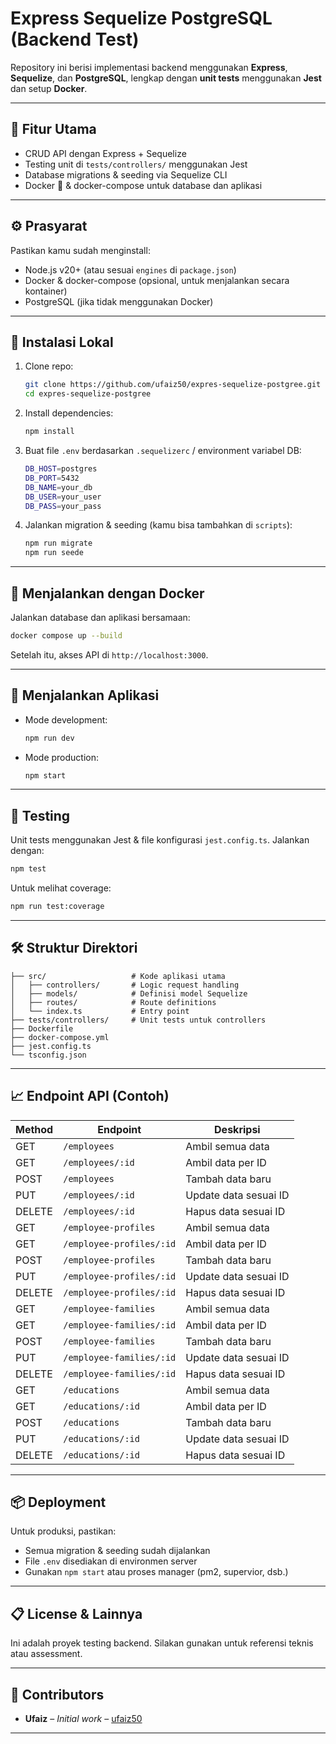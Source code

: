 # Express Sequelize PostgreSQL (Backend Test)

Repository ini berisi implementasi backend menggunakan **Express**, **Sequelize**, dan **PostgreSQL**, lengkap dengan **unit tests** menggunakan **Jest** dan setup **Docker**.

---

## 🎯 Fitur Utama

- CRUD API dengan Express + Sequelize
- Testing unit di `tests/controllers/` menggunakan Jest
- Database migrations & seeding via Sequelize CLI
- Docker 🐳 & docker-compose untuk database dan aplikasi

---

## ⚙️ Prasyarat

Pastikan kamu sudah menginstall:
- Node.js v20+ (atau sesuai `engines` di `package.json`)
- Docker & docker-compose (opsional, untuk menjalankan secara kontainer)
- PostgreSQL (jika tidak menggunakan Docker)

---

## 🚀 Instalasi Lokal

1. Clone repo:
   ```bash
   git clone https://github.com/ufaiz50/expres-sequelize-postgree.git
   cd expres-sequelize-postgree
   ```

2. Install dependencies:
   ```bash
   npm install
   ```

3. Buat file `.env` berdasarkan `.sequelizerc` / environment variabel DB:
   ```bash
   DB_HOST=postgres
   DB_PORT=5432
   DB_NAME=your_db
   DB_USER=your_user
   DB_PASS=your_pass
   ```

4. Jalankan migration & seeding (kamu bisa tambahkan di `scripts`):
   ```bash
   npm run migrate
   npm run seede
   ```

---

## 🐳 Menjalankan dengan Docker

Jalankan database dan aplikasi bersamaan:
```bash
docker compose up --build
```
Setelah itu, akses API di `http://localhost:3000`.

---

## 🔧 Menjalankan Aplikasi

- Mode development:
  ```bash
  npm run dev
  ```
- Mode production:
  ```bash
  npm start
  ```

---

## 🧪 Testing

Unit tests menggunakan Jest & file konfigurasi `jest.config.ts`. Jalankan dengan:
```bash
npm test
```
Untuk melihat coverage:
```bash
npm run test:coverage
```

---

## 🛠️ Struktur Direktori

```
├── src/                   # Kode aplikasi utama
│   ├── controllers/       # Logic request handling
│   ├── models/            # Definisi model Sequelize
│   ├── routes/            # Route definitions
│   └── index.ts           # Entry point
├── tests/controllers/     # Unit tests untuk controllers
├── Dockerfile
├── docker-compose.yml
├── jest.config.ts
└── tsconfig.json
```

---

## 📈 Endpoint API (Contoh)

| Method | Endpoint         | Deskripsi                     |
|--------|------------------|-------------------------------|
| GET    | `/employees`                   | Ambil semua data              |
| GET    | `/employees/:id`               | Ambil data per ID             |
| POST   | `/employees`                   | Tambah data baru              |
| PUT    | `/employees/:id`               | Update data sesuai ID         |
| DELETE | `/employees/:id`               | Hapus data sesuai ID          |
| GET    | `/employee-profiles`           | Ambil semua data              |
| GET    | `/employee-profiles/:id`       | Ambil data per ID             |
| POST   | `/employee-profiles`           | Tambah data baru              |
| PUT    | `/employee-profiles/:id`       | Update data sesuai ID         |
| DELETE | `/employee-profiles/:id`       | Hapus data sesuai ID          |
| GET    | `/employee-families`           | Ambil semua data              |
| GET    | `/employee-families/:id`       | Ambil data per ID             |
| POST   | `/employee-families`           | Tambah data baru              |
| PUT    | `/employee-families/:id`       | Update data sesuai ID         |
| DELETE | `/employee-families/:id`       | Hapus data sesuai ID          |
| GET    | `/educations`                  | Ambil semua data              |
| GET    | `/educations/:id`              | Ambil data per ID             |
| POST   | `/educations`                  | Tambah data baru              |
| PUT    | `/educations/:id`              | Update data sesuai ID         |
| DELETE | `/educations/:id`              | Hapus data sesuai ID          |
 
---

## 📦 Deployment

Untuk produksi, pastikan:
- Semua migration & seeding sudah dijalankan
- File `.env` disediakan di environmen server
- Gunakan `npm start` atau proses manager (pm2, supervior, dsb.)

---

## 📋 License & Lainnya

Ini adalah proyek testing backend. Silakan gunakan untuk referensi teknis atau assessment.

---

## 🧾 Contributors

- **Ufaiz** – _Initial work_ – [ufaiz50](https://github.com/ufaiz50)

---
